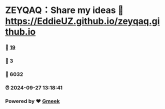 # ZEYQAQ：Share my ideas :link: https://EddieUZ.github.io/zeyqaq.github.io 
### :page_facing_up: [19](https://EddieUZ.github.io/zeyqaq.github.io/tag.html) 
### :speech_balloon: 3 
### :hibiscus: 6032 
### :alarm_clock: 2024-09-27 13:18:41 
### Powered by :heart: [Gmeek](https://github.com/Meekdai/Gmeek)
